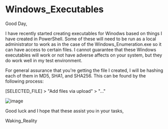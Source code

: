 # Windows_Executables

Good Day,

I have recently started creating executables for Winodws based on things I have created in PowerShell. Some of these will need to be run as a local administrator to work as in the case of the Windows_Enumeration.exe so it can have access to certain files. I cannot guarantee that these Windows executables will work or not have adverse affects on your system, but they do work well in my test environment.

For general assurance  that you're getting the file I created, I will be hashing each of them in MD5, SHA1, and SHA256. This can be found by the following process:

[SELECTED_FILE] > "Add files via upload" > "..."

![image](https://user-images.githubusercontent.com/69497564/168491829-a3407173-ae13-4465-a407-3e666416c01e.png)

Good luck and I hope that these assist you in your tasks,

Waking_Reality

